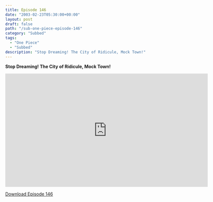 ```yaml
---
title: Episode 146
date: "2003-02-23T05:30:00+00:00"
layout: post
draft: false
path: "/sub-one-piece-episode-146"
category: "Subbed"
tags:
  - "One Piece"
  - "Subbed"
description: "Stop Dreaming! The City of Ridicule, Mock Town!"
---
```


**Stop Dreaming! The City of Ridicule, Mock Town!**

<iframe width="640" height="360" src="https://www.rapidvideo.com/e/FXQE5F1KGI" frameborder="0" marginwidth=0 marginheight=0 scrolling=no allowfullscreen></iframe>

<a href="http://ouo.io/qs/eCodkFEQ?s=https://rapidvid.to/d/https://www.rapidvideo.com/e/FXQE5F1KGI">Download Episode 146</a>

